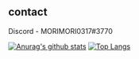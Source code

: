 ## contact 
Discord - MORIMORI0317#3770

[![Anurag's github stats](https://github-readme-stats.vercel.app/api?username=MORIMORI0317&count_private=true&show_icons=true)](https://github.com/anuraghazra/github-readme-stats)
[![Top Langs](https://github-readme-stats.vercel.app/api/top-langs/?username=MORIMORI0317)](https://github.com/anuraghazra/github-readme-stats)
